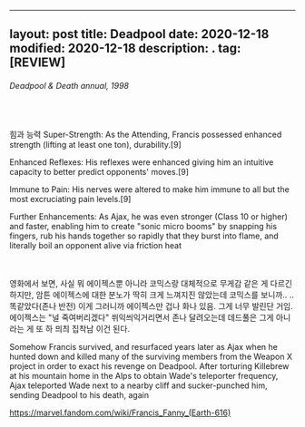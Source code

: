 
---
layout: post
title: Deadpool
date: 2020-12-18
modified: 2020-12-18
description: .
tag: [REVIEW]
---

###### Deadpool & Death annual, 1998

<br/><br/>힘과 능력
Super-Strength: As the Attending, Francis possessed enhanced strength (lifting at least one ton), durability.[9]

Enhanced Reflexes: His reflexes were enhanced giving him an intuitive capacity to better predict opponents' moves.[9]

Immune to Pain: His nerves were altered to make him immune to all but the most excruciating pain levels.[9]

Further Enhancements: As Ajax, he was even stronger (Class 10 or higher) and faster, enabling him to create "sonic micro booms" by snapping his fingers, rub his hands together so rapidly that they burst into flame, and literally boil an opponent alive via friction heat


<br/><br/>
영화에서 보면, 사실 뭐 에이젝스뿐 아니라 코믹스랑 대체적으로 무게감 같은 게 다르긴 하지만, 암튼 에이젝스에 대한 분노가 딱히 크게 느껴지진 않았는데 코믹스를 보니까.. .. 똑같았다(존나 반전)
이게 그러니까 에이젝스만 겁나 화나 있음. 그게 너무 발린단 거임. 에이젝스는 "널 죽여버리겠다" 쒸익씌익거리면서 존나 달려오는데 데드풀은 그게 아니라는 게 또 하 믜츼 집착남 이건 된다.

Somehow Francis survived, and resurfaced years later as Ajax when he hunted down and killed many of the surviving members from the Weapon X project in order to exact his revenge on Deadpool. After torturing Killebrew at his mountain home in the Alps to obtain Wade's teleporter frequency, Ajax teleported Wade next to a nearby cliff and sucker-punched him, sending Deadpool to his death, again

https://marvel.fandom.com/wiki/Francis_Fanny_(Earth-616)
